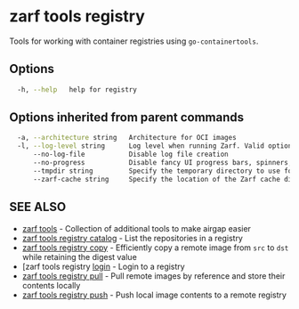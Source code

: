 # zarf tools registry

Tools for working with container registries using `go-containertools`.

## Options

``` bash
  -h, --help   help for registry
```

## Options inherited from parent commands

``` bash
  -a, --architecture string   Architecture for OCI images
  -l, --log-level string      Log level when running Zarf. Valid options are: warn, info, debug, trace (default "info")
      --no-log-file           Disable log file creation
      --no-progress           Disable fancy UI progress bars, spinners, logos, etc
      --tmpdir string         Specify the temporary directory to use for intermediate files
      --zarf-cache string     Specify the location of the Zarf cache directory (default "~/.zarf-cache")
```

## SEE ALSO

* [zarf tools](zarf_tools.md) - Collection of additional tools to make airgap easier
* [zarf tools registry catalog](zarf_tools_registry_catalog.md) - List the repositories in a registry
* [zarf tools registry copy](zarf_tools_registry_copy.md) - Efficiently copy a remote image from `src` to `dst` while retaining the digest value
* [zarf tools registry [login](zarf_tools_registry_login.md) - Login to a registry
* [zarf tools registry pull](zarf_tools_registry_pull.md) - Pull remote images by reference and store their contents locally
* [zarf tools registry push](zarf_tools_registry_push.md) - Push local image contents to a remote registry
